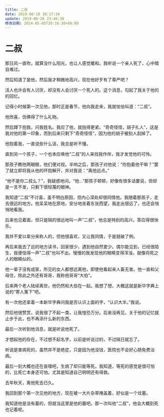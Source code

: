 ```yaml
---
title: 二叔
date: 2019-06-18 18:17:34
update: 2019-06-20 23:46:30
修改日期: 2024-05-05T20:16:30+08:00
---
```


# 二叔

那日风一直吹，就算没什么阳光，也让人感觉暖和。我听说一个亲人死了，心中暗自难过。

然后知道了是他，然后我才稍微地高兴，现在他好歹有了尊严吧？

活人也许会有人讨厌，却没有人会讨厌一个死人的。这个消息，勾起了我关于他的的回忆。

记得小时候第一次见他，那时正是春节，他向我走来，我就怯怯叫道：“二叔”。

他欣喜，仿佛得了什么礼物。

然后蹲下抱我，问我姓名。我应了他，就抱得更紧。“奇奇怪怪，胡子扎人”，这是我对他的第一印象，而到后来只剩下“奇奇怪怪”，因为他的胡子被别人刮掉了。

他抱着我，一直说些什么话，我总是听不懂。

直到另一个孩子，一个也本应唤他“二叔”的人来找我作伴，我才发觉他的可怜。

那孩子瞧他两眼眼，他们便对视。半响之后，那孩子对他说：“你抱着他干嘛？”罢了就立即将我从他的环抱解开，并对我说：“离他远点。”

“他不是你二叔么？”，我疑惑地问。“他…”那孩子顿顿，好像有很多话要说，但却是一言不发，只剩下很轻蔑的眼神。

我知道“二叔”不讨喜，虽不明白原因，但内心深处却很同情他。我随着那孩子，走去很远的地方。他呆呆地在原地，安分地坐着东张西望，我走出很远了，也还会悄悄地看我。

后来也见着面，但只是隔的很远地叫一声“二叔”，他总是特别的高兴，答应得很快乐。

我并不爱以辈分来称人的，但他很喜欢，又让我同情，于是就破了例。

再后来我去了远的地方读书，回家很少，遇到他自然更少。偶尔能见到，已经很陌生，我便怯得一声“二叔”也叫不出。慢慢的我发现他的眼睛变得浑浊，就像将死之人的眼睛似的。

他一辈子没有成家，所见的女人都想远离他，即使他看起来人畜无害。他一直和父母住，除此之外还有哥哥，我称他哥哥“大伯”。

后来两个老人陆续离世，他仍然和大伯在一起。我想了想，大概这就是新华字典上说的“寄人篱下”吧。

有一次他还拿着一本新华字典问我是否认识上面的字，“认识大半。”我说。

然后他很赞赏，说我很了不起一类，让我惶恐万分。后来没再见，关于他的记忆就止步于此，也不再添什么新的东西。

最后一次听到他消息，就是听说他死了。

才想起他的存在，不过想不起名字，以前是听说过的，不过隔日就忘了。

听说是害病死的，虽然并不是绝症，只是因为他没钱，医院也不会好心肠免费治病。

最后一刻大概也还在哀嚎吧，生病了却只能等死。我知道，等死的感觉是很可怕的，比死亡本身还可怕，尤其是知道自己明明还有得救。

去年秋天，离他死去已久。

我回到那个第一次见他的地方，现在被一大片杂草掩盖着，好似是一个坟墓。

我知道他是没有墓的，但就当这里是他的墓吧。那一次叫他“二叔”，他会大概到死也记着呢。